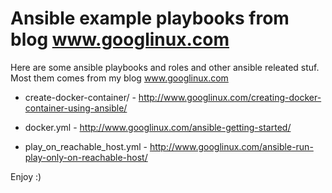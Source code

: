 # Ansible example playbooks from blog www.googlinux.com

Here are some ansible playbooks and roles and other ansible releated stuf. Most them comes from my blog www.googlinux.com

* create-docker-container/ - http://www.googlinux.com/creating-docker-container-using-ansible/

* docker.yml - http://www.googlinux.com/ansible-getting-started/

* play_on_reachable_host.yml - http://www.googlinux.com/ansible-run-play-only-on-reachable-host/	

Enjoy :)
